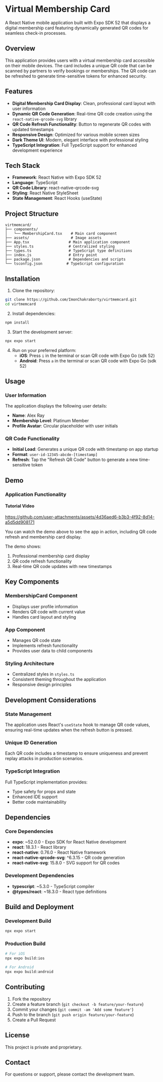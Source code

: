 # Virtual Membership Card

A React Native mobile application built with Expo SDK 52 that displays a digital membership card featuring dynamically generated QR codes for seamless check-in processes.

## Overview

This application provides users with a virtual membership card accessible on their mobile devices. The card includes a unique QR code that can be scanned by partners to verify bookings or memberships. The QR code can be refreshed to generate time-sensitive tokens for enhanced security.

## Features

- **Digital Membership Card Display**: Clean, professional card layout with user information
- **Dynamic QR Code Generation**: Real-time QR code creation using the `react-native-qrcode-svg` library
- **QR Code Refresh Functionality**: Button to regenerate QR codes with updated timestamps
- **Responsive Design**: Optimized for various mobile screen sizes
- **Dark Theme UI**: Modern, elegant interface with professional styling
- **TypeScript Integration**: Full TypeScript support for enhanced development experience

## Tech Stack

- **Framework**: React Native with Expo SDK 52
- **Language**: TypeScript
- **QR Code Library**: react-native-qrcode-svg
- **Styling**: React Native StyleSheet
- **State Management**: React Hooks (useState)

## Project Structure

```
virtmemcard/
├── components/
│   └── MembershipCard.tsx    # Main card component
├── assets/                   # Image assets
├── App.tsx                  # Main application component
├── styles.ts                # Centralized styling
├── types.ts                 # TypeScript type definitions
├── index.js                 # Entry point
├── package.json             # Dependencies and scripts
└── tsconfig.json           # TypeScript configuration
```

## Installation

1. Clone the repository:
```bash
git clone https://github.com/ImonChakraborty/virtmemcard.git
cd virtmemcard
```

2. Install dependencies:
```bash
npm install
```

3. Start the development server:
```bash
npx expo start
```

4. Run on your preferred platform:
   - **iOS**: Press `i` in the terminal or scan QR code with Expo Go (sdk 52)
   - **Android**: Press `a` in the terminal or scan QR code with Expo Go (sdk 52)

## Usage

### User Information
The application displays the following user details:
- **Name**: Alex Ray
- **Membership Level**: Platinum Member
- **Profile Avatar**: Circular placeholder with user initials

### QR Code Functionality
- **Initial Load**: Generates a unique QR code with timestamp on app startup
- **Format**: `user-id-12345-abcde-[timestamp]`
- **Refresh**: Tap the "Refresh QR Code" button to generate a new time-sensitive token

## Demo

### Application Functionality

#### Tutorial Video


https://github.com/user-attachments/assets/4d36aed6-b3b3-4f92-8d14-a5d5dd908171


You can watch the demo above to see the app in action, including QR code refresh and membership card display.

The demo shows:
1. Professional membership card display
2. QR code refresh functionality
3. Real-time QR code updates with new timestamps

## Key Components

### MembershipCard Component
- Displays user profile information
- Renders QR code with current value
- Handles card layout and styling

### App Component
- Manages QR code state
- Implements refresh functionality
- Provides user data to child components

### Styling Architecture
- Centralized styles in `styles.ts`
- Consistent theming throughout the application
- Responsive design principles

## Development Considerations

### State Management
The application uses React's `useState` hook to manage QR code values, ensuring real-time updates when the refresh button is pressed.

### Unique ID Generation
Each QR code includes a timestamp to ensure uniqueness and prevent replay attacks in production scenarios.

### TypeScript Integration
Full TypeScript implementation provides:
- Type safety for props and state
- Enhanced IDE support
- Better code maintainability

## Dependencies

### Core Dependencies
- **expo**: ~52.0.0 - Expo SDK for React Native development
- **react**: 18.3.1 - React library
- **react-native**: 0.76.0 - React Native framework
- **react-native-qrcode-svg**: ^6.3.15 - QR code generation
- **react-native-svg**: 15.8.0 - SVG support for QR codes

### Development Dependencies
- **typescript**: ~5.3.0 - TypeScript compiler
- **@types/react**: ~18.3.0 - React type definitions

## Build and Deployment

### Development Build
```bash
npx expo start
```

### Production Build
```bash
# For iOS
npx expo build:ios

# For Android
npx expo build:android
```

## Contributing

1. Fork the repository
2. Create a feature branch (`git checkout -b feature/your-feature`)
3. Commit your changes (`git commit -am 'Add some feature'`)
4. Push to the branch (`git push origin feature/your-feature`)
5. Create a Pull Request

## License

This project is private and proprietary.

## Contact

For questions or support, please contact the development team.
